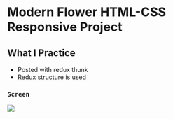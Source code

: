 # Modern Flower HTML-CSS Responsive Project

## What I Practice

 - Posted with redux thunk
 - Redux structure is used
 
### `Screen`  </br>

![](screen.gif)  
